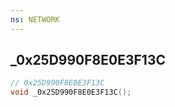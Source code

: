 ```yaml
---
ns: NETWORK
---
```

## _0x25D990F8E0E3F13C

```c
// 0x25D990F8E0E3F13C
void _0x25D990F8E0E3F13C();
```


